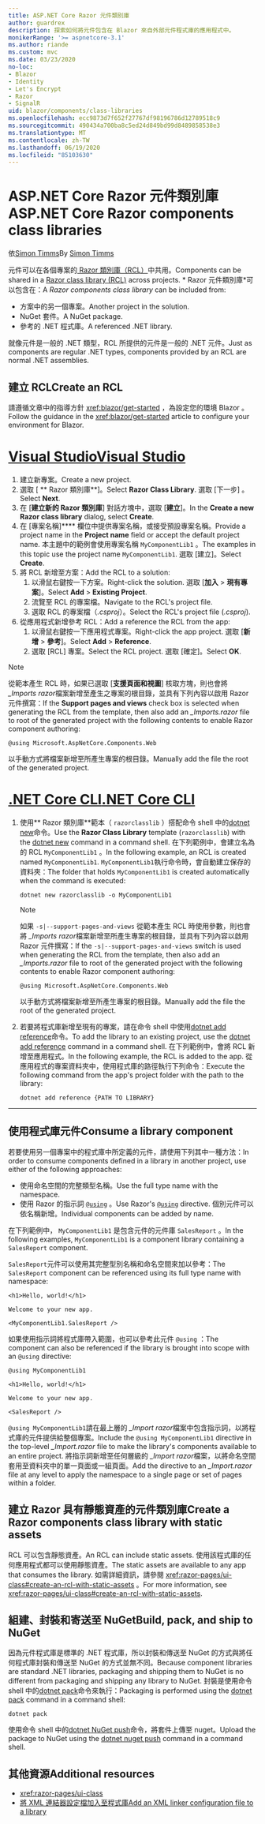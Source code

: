 ```yaml
---
title: ASP.NET Core Razor 元件類別庫
author: guardrex
description: 探索如何將元件包含在 Blazor 來自外部元件程式庫的應用程式中。
monikerRange: '>= aspnetcore-3.1'
ms.author: riande
ms.custom: mvc
ms.date: 03/23/2020
no-loc:
- Blazor
- Identity
- Let's Encrypt
- Razor
- SignalR
uid: blazor/components/class-libraries
ms.openlocfilehash: ecc9873d7f652f27767df98196786d12789518c9
ms.sourcegitcommit: 490434a700ba8c5ed24d849bd99d8489858538e3
ms.translationtype: MT
ms.contentlocale: zh-TW
ms.lasthandoff: 06/19/2020
ms.locfileid: "85103630"
---
```

# <a name="aspnet-core-razor-components-class-libraries"></a><span data-ttu-id="ab645-103">ASP.NET Core Razor 元件類別庫</span><span class="sxs-lookup"><span data-stu-id="ab645-103">ASP.NET Core Razor components class libraries</span></span>

<span data-ttu-id="ab645-104">依[Simon Timms](https://github.com/stimms)</span><span class="sxs-lookup"><span data-stu-id="ab645-104">By [Simon Timms](https://github.com/stimms)</span></span>

<span data-ttu-id="ab645-105">元件可以在各個專案的[ Razor 類別庫（RCL）](xref:razor-pages/ui-class)中共用。</span><span class="sxs-lookup"><span data-stu-id="ab645-105">Components can be shared in a [Razor class library (RCL)](xref:razor-pages/ui-class) across projects.</span></span> <span data-ttu-id="ab645-106">\* Razor 元件類別庫\*可以包含在：</span><span class="sxs-lookup"><span data-stu-id="ab645-106">A *Razor components class library* can be included from:</span></span>

* <span data-ttu-id="ab645-107">方案中的另一個專案。</span><span class="sxs-lookup"><span data-stu-id="ab645-107">Another project in the solution.</span></span>
* <span data-ttu-id="ab645-108">NuGet 套件。</span><span class="sxs-lookup"><span data-stu-id="ab645-108">A NuGet package.</span></span>
* <span data-ttu-id="ab645-109">參考的 .NET 程式庫。</span><span class="sxs-lookup"><span data-stu-id="ab645-109">A referenced .NET library.</span></span>

<span data-ttu-id="ab645-110">就像元件是一般的 .NET 類型，RCL 所提供的元件是一般的 .NET 元件。</span><span class="sxs-lookup"><span data-stu-id="ab645-110">Just as components are regular .NET types, components provided by an RCL are normal .NET assemblies.</span></span>

## <a name="create-an-rcl"></a><span data-ttu-id="ab645-111">建立 RCL</span><span class="sxs-lookup"><span data-stu-id="ab645-111">Create an RCL</span></span>

<span data-ttu-id="ab645-112">請遵循文章中的指導方針 <xref:blazor/get-started> ，為設定您的環境 Blazor 。</span><span class="sxs-lookup"><span data-stu-id="ab645-112">Follow the guidance in the <xref:blazor/get-started> article to configure your environment for Blazor.</span></span>

# <a name="visual-studio"></a>[<span data-ttu-id="ab645-113">Visual Studio</span><span class="sxs-lookup"><span data-stu-id="ab645-113">Visual Studio</span></span>](#tab/visual-studio)

1. <span data-ttu-id="ab645-114">建立新專案。</span><span class="sxs-lookup"><span data-stu-id="ab645-114">Create a new project.</span></span>
1. <span data-ttu-id="ab645-115">選取 [ \*\* Razor 類別庫\*\*]。</span><span class="sxs-lookup"><span data-stu-id="ab645-115">Select **Razor Class Library**.</span></span> <span data-ttu-id="ab645-116">選取 [下一步] 。</span><span class="sxs-lookup"><span data-stu-id="ab645-116">Select **Next**.</span></span>
1. <span data-ttu-id="ab645-117">在 [**建立新的 Razor 類別庫**] 對話方塊中，選取 [**建立**]。</span><span class="sxs-lookup"><span data-stu-id="ab645-117">In the **Create a new Razor class library** dialog, select **Create**.</span></span>
1. <span data-ttu-id="ab645-118">在 [專案名稱]\*\*\*\* 欄位中提供專案名稱，或接受預設專案名稱。</span><span class="sxs-lookup"><span data-stu-id="ab645-118">Provide a project name in the **Project name** field or accept the default project name.</span></span> <span data-ttu-id="ab645-119">本主題中的範例會使用專案名稱 `MyComponentLib1` 。</span><span class="sxs-lookup"><span data-stu-id="ab645-119">The examples in this topic use the project name `MyComponentLib1`.</span></span> <span data-ttu-id="ab645-120">選取 [建立]。</span><span class="sxs-lookup"><span data-stu-id="ab645-120">Select **Create**.</span></span>
1. <span data-ttu-id="ab645-121">將 RCL 新增至方案：</span><span class="sxs-lookup"><span data-stu-id="ab645-121">Add the RCL to a solution:</span></span>
   1. <span data-ttu-id="ab645-122">以滑鼠右鍵按一下方案。</span><span class="sxs-lookup"><span data-stu-id="ab645-122">Right-click the solution.</span></span> <span data-ttu-id="ab645-123">選取 [**加入**  >  **現有專案**]。</span><span class="sxs-lookup"><span data-stu-id="ab645-123">Select **Add** > **Existing Project**.</span></span>
   1. <span data-ttu-id="ab645-124">流覽至 RCL 的專案檔。</span><span class="sxs-lookup"><span data-stu-id="ab645-124">Navigate to the RCL's project file.</span></span>
   1. <span data-ttu-id="ab645-125">選取 RCL 的專案檔（*.csproj*）。</span><span class="sxs-lookup"><span data-stu-id="ab645-125">Select the RCL's project file (*.csproj*).</span></span>
1. <span data-ttu-id="ab645-126">從應用程式新增參考 RCL：</span><span class="sxs-lookup"><span data-stu-id="ab645-126">Add a reference the RCL from the app:</span></span>
   1. <span data-ttu-id="ab645-127">以滑鼠右鍵按一下應用程式專案。</span><span class="sxs-lookup"><span data-stu-id="ab645-127">Right-click the app project.</span></span> <span data-ttu-id="ab645-128">選取 [**新增**  >  **參考**]。</span><span class="sxs-lookup"><span data-stu-id="ab645-128">Select **Add** > **Reference**.</span></span>
   1. <span data-ttu-id="ab645-129">選取 [RCL] 專案。</span><span class="sxs-lookup"><span data-stu-id="ab645-129">Select the RCL project.</span></span> <span data-ttu-id="ab645-130">選取 [確定]。</span><span class="sxs-lookup"><span data-stu-id="ab645-130">Select **OK**.</span></span>

> [!NOTE]
> <span data-ttu-id="ab645-131">從範本產生 RCL 時，如果已選取 [**支援頁面和視圖**] 核取方塊，則也會將 *_Imports razor*檔案新增至產生之專案的根目錄，並具有下列內容以啟用 Razor 元件撰寫：</span><span class="sxs-lookup"><span data-stu-id="ab645-131">If the **Support pages and views** check box is selected when generating the RCL from the template, then also add an *_Imports.razor* file to root of the generated project with the following contents to enable Razor component authoring:</span></span>
>
> ```razor
> @using Microsoft.AspNetCore.Components.Web
> ```
>
> <span data-ttu-id="ab645-132">以手動方式將檔案新增至所產生專案的根目錄。</span><span class="sxs-lookup"><span data-stu-id="ab645-132">Manually add the file the root of the generated project.</span></span>

# <a name="net-core-cli"></a>[<span data-ttu-id="ab645-133">.NET Core CLI</span><span class="sxs-lookup"><span data-stu-id="ab645-133">.NET Core CLI</span></span>](#tab/netcore-cli)

1. <span data-ttu-id="ab645-134">使用\*\* Razor 類別庫\*\*範本（ `razorclasslib` ）搭配命令 shell 中的[dotnet new](/dotnet/core/tools/dotnet-new)命令。</span><span class="sxs-lookup"><span data-stu-id="ab645-134">Use the **Razor Class Library** template (`razorclasslib`) with the [dotnet new](/dotnet/core/tools/dotnet-new) command in a command shell.</span></span> <span data-ttu-id="ab645-135">在下列範例中，會建立名為的 RCL `MyComponentLib1` 。</span><span class="sxs-lookup"><span data-stu-id="ab645-135">In the following example, an RCL is created named `MyComponentLib1`.</span></span> <span data-ttu-id="ab645-136">`MyComponentLib1`執行命令時，會自動建立保存的資料夾：</span><span class="sxs-lookup"><span data-stu-id="ab645-136">The folder that holds `MyComponentLib1` is created automatically when the command is executed:</span></span>

   ```dotnetcli
   dotnet new razorclasslib -o MyComponentLib1
   ```

   > [!NOTE]
   > <span data-ttu-id="ab645-137">如果 `-s|--support-pages-and-views` 從範本產生 RCL 時使用參數，則也會將 *_Imports razor*檔案新增至所產生專案的根目錄，並具有下列內容以啟用 Razor 元件撰寫：</span><span class="sxs-lookup"><span data-stu-id="ab645-137">If the `-s|--support-pages-and-views` switch is used when generating the RCL from the template, then also add an *_Imports.razor* file to root of the generated project with the following contents to enable Razor component authoring:</span></span>
   >
   > ```razor
   > @using Microsoft.AspNetCore.Components.Web
   > ```
   >
   > <span data-ttu-id="ab645-138">以手動方式將檔案新增至所產生專案的根目錄。</span><span class="sxs-lookup"><span data-stu-id="ab645-138">Manually add the file the root of the generated project.</span></span>

1. <span data-ttu-id="ab645-139">若要將程式庫新增至現有的專案，請在命令 shell 中使用[dotnet add reference](/dotnet/core/tools/dotnet-add-reference)命令。</span><span class="sxs-lookup"><span data-stu-id="ab645-139">To add the library to an existing project, use the [dotnet add reference](/dotnet/core/tools/dotnet-add-reference) command in a command shell.</span></span> <span data-ttu-id="ab645-140">在下列範例中，會將 RCL 新增至應用程式。</span><span class="sxs-lookup"><span data-stu-id="ab645-140">In the following example, the RCL is added to the app.</span></span> <span data-ttu-id="ab645-141">從應用程式的專案資料夾中，使用程式庫的路徑執行下列命令：</span><span class="sxs-lookup"><span data-stu-id="ab645-141">Execute the following command from the app's project folder with the path to the library:</span></span>

   ```dotnetcli
   dotnet add reference {PATH TO LIBRARY}
   ```

---

## <a name="consume-a-library-component"></a><span data-ttu-id="ab645-142">使用程式庫元件</span><span class="sxs-lookup"><span data-stu-id="ab645-142">Consume a library component</span></span>

<span data-ttu-id="ab645-143">若要使用另一個專案中的程式庫中所定義的元件，請使用下列其中一種方法：</span><span class="sxs-lookup"><span data-stu-id="ab645-143">In order to consume components defined in a library in another project, use either of the following approaches:</span></span>

* <span data-ttu-id="ab645-144">使用命名空間的完整類型名稱。</span><span class="sxs-lookup"><span data-stu-id="ab645-144">Use the full type name with the namespace.</span></span>
* <span data-ttu-id="ab645-145">使用 Razor 的指示詞 [`@using`](xref:mvc/views/razor#using) 。</span><span class="sxs-lookup"><span data-stu-id="ab645-145">Use Razor's [`@using`](xref:mvc/views/razor#using) directive.</span></span> <span data-ttu-id="ab645-146">個別元件可以依名稱新增。</span><span class="sxs-lookup"><span data-stu-id="ab645-146">Individual components can be added by name.</span></span>

<span data-ttu-id="ab645-147">在下列範例中， `MyComponentLib1` 是包含元件的元件庫 `SalesReport` 。</span><span class="sxs-lookup"><span data-stu-id="ab645-147">In the following examples, `MyComponentLib1` is a component library containing a `SalesReport` component.</span></span>

<span data-ttu-id="ab645-148">`SalesReport`元件可以使用其完整型別名稱和命名空間來加以參考：</span><span class="sxs-lookup"><span data-stu-id="ab645-148">The `SalesReport` component can be referenced using its full type name with namespace:</span></span>

```razor
<h1>Hello, world!</h1>

Welcome to your new app.

<MyComponentLib1.SalesReport />
```

<span data-ttu-id="ab645-149">如果使用指示詞將程式庫帶入範圍，也可以參考此元件 `@using` ：</span><span class="sxs-lookup"><span data-stu-id="ab645-149">The component can also be referenced if the library is brought into scope with an `@using` directive:</span></span>

```razor
@using MyComponentLib1

<h1>Hello, world!</h1>

Welcome to your new app.

<SalesReport />
```

<span data-ttu-id="ab645-150">`@using MyComponentLib1`請在最上層的 *_Import razor*檔案中包含指示詞，以將程式庫的元件提供給整個專案。</span><span class="sxs-lookup"><span data-stu-id="ab645-150">Include the `@using MyComponentLib1` directive in the top-level *_Import.razor* file to make the library's components available to an entire project.</span></span> <span data-ttu-id="ab645-151">將指示詞新增至任何層級的 *_Import razor*檔案，以將命名空間套用至資料夾中的單一頁面或一組頁面。</span><span class="sxs-lookup"><span data-stu-id="ab645-151">Add the directive to an *_Import.razor* file at any level to apply the namespace to a single page or set of pages within a folder.</span></span>

## <a name="create-a-razor-components-class-library-with-static-assets"></a><span data-ttu-id="ab645-152">建立 Razor 具有靜態資產的元件類別庫</span><span class="sxs-lookup"><span data-stu-id="ab645-152">Create a Razor components class library with static assets</span></span>

<span data-ttu-id="ab645-153">RCL 可以包含靜態資產。</span><span class="sxs-lookup"><span data-stu-id="ab645-153">An RCL can include static assets.</span></span> <span data-ttu-id="ab645-154">使用該程式庫的任何應用程式都可以使用靜態資產。</span><span class="sxs-lookup"><span data-stu-id="ab645-154">The static assets are available to any app that consumes the library.</span></span> <span data-ttu-id="ab645-155">如需詳細資訊，請參閱 <xref:razor-pages/ui-class#create-an-rcl-with-static-assets> 。</span><span class="sxs-lookup"><span data-stu-id="ab645-155">For more information, see <xref:razor-pages/ui-class#create-an-rcl-with-static-assets>.</span></span>

## <a name="build-pack-and-ship-to-nuget"></a><span data-ttu-id="ab645-156">組建、封裝和寄送至 NuGet</span><span class="sxs-lookup"><span data-stu-id="ab645-156">Build, pack, and ship to NuGet</span></span>

<span data-ttu-id="ab645-157">因為元件程式庫是標準的 .NET 程式庫，所以封裝和傳送至 NuGet 的方式與將任何程式庫封裝和傳送至 NuGet 的方式並無不同。</span><span class="sxs-lookup"><span data-stu-id="ab645-157">Because component libraries are standard .NET libraries, packaging and shipping them to NuGet is no different from packaging and shipping any library to NuGet.</span></span> <span data-ttu-id="ab645-158">封裝是使用命令 shell 中的[dotnet pack](/dotnet/core/tools/dotnet-pack)命令來執行：</span><span class="sxs-lookup"><span data-stu-id="ab645-158">Packaging is performed using the [dotnet pack](/dotnet/core/tools/dotnet-pack) command in a command shell:</span></span>

```dotnetcli
dotnet pack
```

<span data-ttu-id="ab645-159">使用命令 shell 中的[dotnet NuGet push](/dotnet/core/tools/dotnet-nuget-push)命令，將套件上傳至 nuget。</span><span class="sxs-lookup"><span data-stu-id="ab645-159">Upload the package to NuGet using the [dotnet nuget push](/dotnet/core/tools/dotnet-nuget-push) command in a command shell.</span></span>

## <a name="additional-resources"></a><span data-ttu-id="ab645-160">其他資源</span><span class="sxs-lookup"><span data-stu-id="ab645-160">Additional resources</span></span>

* <xref:razor-pages/ui-class>
* [<span data-ttu-id="ab645-161">將 XML 連結器設定檔加入至程式庫</span><span class="sxs-lookup"><span data-stu-id="ab645-161">Add an XML linker configuration file to a library</span></span>](xref:blazor/host-and-deploy/configure-linker#add-an-xml-linker-configuration-file-to-a-library)
